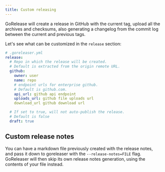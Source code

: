 ```yaml
---
title: Custom releasing
---
```


GoRelease will create a release in GitHub with the current tag, upload all
the archives and checksums, also generating a changelog from the commit
log between the current and previous tags.

Let's see what can be customized in the `release` section:

```yml
# .goreleaser.yml
release:
  # Repo in which the release will be created.
  # Default is extracted from the origin remote URL.
  github:
    owner: user
    name: repo
    # endpoint urls for enterprise github.
    # Default is github.com.
    api_url: github api endpoint
    uploads_url: github file uploads url
    download_url github download url

  # If set to true, will not auto-publish the release.
  # Default is false
  draft: true
```

## Custom release notes

You can have a markdown file previously created with the release notes, and
pass it down to goreleaser with the `--release-notes=FILE` flag.
GoReleaser will then skip its own release notes generation,
using the contents of your file instead.
